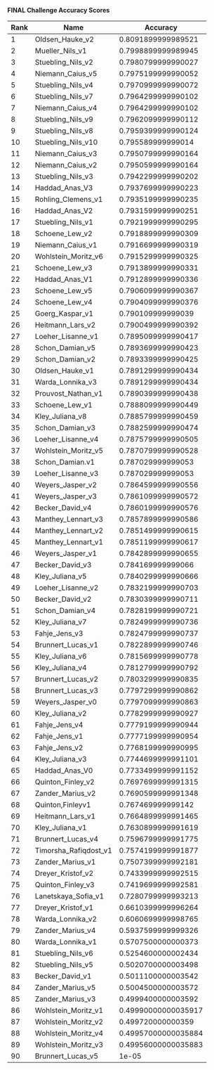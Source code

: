 **FINAL Challenge Accuracy Scores**



|Rank|Name|Accuracy|
|----|-----|---|
|1|Oldsen_Hauke_v2|0.8091899999989521|
|2|Mueller_Nils_v1|0.7998899999989945|
|3|Stuebling_Nils_v2|0.7980799999990027|
|4|Niemann_Caius_v5|0.7975199999990052|
|5|Stuebling_Nils_v4|0.7970999999990072|
|6|Stuebling_Nils_v7|0.7964299999990102|
|7|Niemann_Caius_v4|0.7964299999990102|
|8|Stuebling_Nils_v9|0.7962099999990112|
|9|Stuebling_Nils_v8|0.7959399999990124|
|10|Stuebling_Nils_v10|0.795589999999014|
|11|Niemann_Caius_v3|0.7950799999990164|
|12|Niemann_Caius_v2|0.7950599999990164|
|13|Stuebling_Nils_v3|0.7942299999990202|
|14|Haddad_Anas_V3|0.7937699999990223|
|15|Rohling_Clemens_v1|0.7935199999990235|
|16|Haddad_Anas_V2|0.7931599999990251|
|17|Stuebling_Nils_v1|0.7921999999990295|
|18|Schoene_Lew_v2|0.7918899999990309|
|19|Niemann_Caius_v1|0.7916699999990319|
|20|Wohlstein_Moritz_v6|0.7915299999990325|
|21|Schoene_Lew_v3|0.7913899999990331|
|22|Haddad_Anas_V1|0.7912899999990336|
|23|Schoene_Lew_v5|0.7906099999990367|
|24|Schoene_Lew_v4|0.7904099999990376|
|25|Goerg_Kaspar_v1|0.790109999999039|
|26|Heitmann_Lars_v2|0.7900499999990392|
|27|Loeher_Lisanne_v1|0.7895099999990417|
|28|Schon_Damian_v5|0.7893699999990423|
|29|Schon_Damian_v2|0.7893399999990425|
|30|Oldsen_Hauke_v1|0.7891299999990434|
|31|Warda_Lonnika_v3|0.7891299999990434|
|32|Prouvost_Nathan_v1|0.7890399999990438|
|33|Schoene_Lew_v1|0.7888099999990449|
|34|Kley_Juliana_v8|0.7885799999990459|
|35|Schon_Damian_v3|0.7882599999990474|
|36|Loeher_Lisanne_v4|0.7875799999990505|
|37|Wohlstein_Moritz_v5|0.7870799999990528|
|38|Schon_Damian.v1|0.787029999999053|
|39|Loeher_Lisanne_v3|0.787029999999053|
|40|Weyers_Jasper_v2|0.7864599999990556|
|41|Weyers_Jasper_v3|0.7861099999990572|
|42|Becker_David_v4|0.7860199999990576|
|43|Manthey_Lennart_v3|0.7857899999990586|
|44|Manthey_Lennart_v2|0.7851499999990615|
|45|Manthey_Lennart_v1|0.7851199999990617|
|46|Weyers_Jasper_v1|0.7842899999990655|
|47|Becker_David_v3|0.784169999999066|
|48|Kley_Juliana_v5|0.7840299999990666|
|49|Loeher_Lisanne_v2|0.7832199999990703|
|50|Becker_David_v2|0.7830399999990711|
|51|Schon_Damian_v4|0.7828199999990721|
|52|Kley_Juliana_v7|0.7824999999990736|
|53|Fahje_Jens_v3|0.7824799999990737|
|54|Brunnert_Lucas_v1|0.7822899999990746|
|55|Kley_Juliana_v6|0.7815699999990778|
|56|Kley_Juliana_v4|0.7812799999990792|
|57|Brunnert_Lucas_v2|0.7803299999990835|
|58|Brunnert_Lucas_v3|0.7797299999990862|
|59|Weyers_Jasper_v0|0.7797099999990863|
|60|Kley_Juliana_v2|0.7782999999990927|
|61|Fahje_Jens_v4|0.7779199999990944|
|62|Fahje_Jens_v1|0.7777199999990954|
|63|Fahje_Jens_v2|0.7768199999990995|
|64|Kley_Juliana_v3|0.7744699999991101|
|65|Haddad_Anas_V0|0.7733499999991152|
|66|Quinton_Finley_v2|0.7697699999991315|
|67|Zander_Marius_v2|0.7690599999991348|
|68|Quinton,Finleyv1|0.767469999999142|
|69|Heitmann_Lars_v1|0.7664899999991465|
|70|Kley_Juliana_v1|0.7630899999991619|
|71|Brunnert_Lucas_v4|0.7596799999991775|
|72|Timorsha_Rafiqdost_v1|0.7574199999991877|
|73|Zander_Marius_v1|0.7507399999992181|
|74|Dreyer_Kristof_v2|0.7433999999992515|
|75|Quinton_Finley_v3|0.7419699999992581|
|76|Lanetskaya_Sofia_v1|0.7280799999993213|
|77|Dreyer_Kristof_v1|0.6610399999996264|
|78|Warda_Lonnika_v2|0.6060699999998765|
|79|Zander_Marius_v4|0.5937599999999326|
|80|Warda_Lonnika_v1|0.5707500000000373|
|81|Stuebling_Nils_v6|0.5254600000002434|
|82|Stuebling_Nils_v5|0.5020700000003498|
|83|Becker_David_v1|0.5011100000003542|
|84|Zander_Marius_v5|0.5004500000003572|
|85|Zander_Marius_v3|0.4999400000003592|
|86|Wohlstein_Moritz_v1|0.49990000000035917|
|87|Wohlstein_Moritz_v2|0.499720000000359|
|88|Wohlstein_Moritz_v4|0.49957000000035884|
|89|Wohlstein_Moritz_v3|0.49956000000035883|
|90|Brunnert_Lucas_v5|1e-05|
